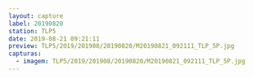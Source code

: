 ```yaml
---
layout: capture
label: 20190820
station: TLP5
date: 2019-08-21 09:21:11
preview: TLP5/2019/201908/20190820/M20190821_092111_TLP_5P.jpg
capturas:
  - imagem: TLP5/2019/201908/20190820/M20190821_092111_TLP_5P.jpg
---
```

